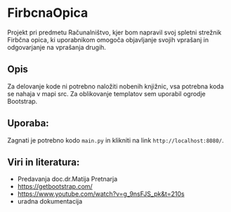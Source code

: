 # FirbcnaOpica
Projekt pri predmetu Računalništvo, kjer bom napravil svoj spletni strežnik Firbčna opica, ki uporabnikom omogoča objavljanje svojih vprašanj in odgovarjanje na vprašanja drugih.

## Opis

Za delovanje kode ni potrebno naložiti nobenih knjižnic, vsa potrebna koda se nahaja v mapi src. Za oblikovanje templatov sem uporabil ogrodje Bootstrap. 

## Uporaba:

Zagnati je potrebno kodo `main.py` in klikniti na link `http://localhost:8080/`.

## Viri in literatura:

- Predavanja doc.dr.Matija Pretnarja
- https://getbootstrap.com/
- https://www.youtube.com/watch?v=g_9nsFJS_pk&t=210s
- uradna dokumentacija
